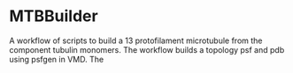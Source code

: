 # MTBBuilder
A workflow of scripts to build a 13 protofilament microtubule from the component tubulin monomers. The workflow builds a topology psf and pdb using psfgen in VMD. The 
